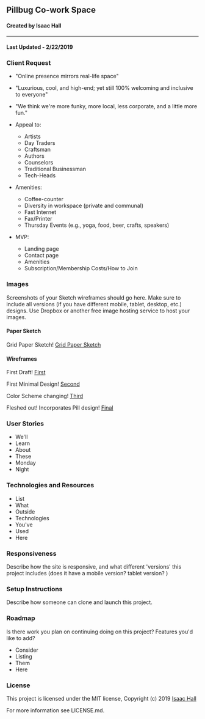 ## Pillbug Co-work Space
#### Created by Isaac Hall
---

#### Last Updated - 2/22/2019

### Client Request

* "Online presence mirrors real-life space"

* "Luxurious, cool, and high-end; yet still 100% welcoming and inclusive to everyone"

* "We think we're more funky, more local, less corporate, and a little more fun."

* Appeal to:
  * Artists
  * Day Traders
  * Craftsman
  * Authors
  * Counselors
  * Traditional Businessman
  * Tech-Heads


* Amenities:
  * Coffee-counter
  * Diversity in workspace (private and communal)
  * Fast Internet
  * Fax/Printer
  * Thursday Events (e.g., yoga, food, beer, crafts, speakers)


* MVP:
  * Landing page
  * Contact page
  * Amenities
  * Subscription/Membership Costs/How to Join

### Images

Screenshots of your Sketch wireframes should go here. Make sure to include all versions (if you have different mobile, tablet, desktop, etc.) designs. Use Dropbox or another free image hosting service to host your images.

#### Paper Sketch

Grid Paper Sketch! [Grid Paper Sketch](img/Sketch.jpg)

#### Wireframes

First Draft! [First](img/Screen1.png)

First Minimal Design! [Second](img/Screen2.png)

Color Scheme changing! [Third](img/Screen3.png)

Fleshed out! Incorporates Pill design! [Final](img/Screen4.png)

### User Stories

* We'll  
* Learn
* About
* These
* Monday
* Night

### Technologies and Resources

* List
* What
* Outside
* Technologies
* You've
* Used
* Here

### Responsiveness

Describe how the site is responsive, and what different 'versions' this project includes (does it have a mobile version? tablet version? )

### Setup Instructions

Describe how someone can clone and launch this project.

### Roadmap

Is there work you plan on continuing doing on this project? Features you'd like to add?

* Consider
* Listing
* Them
* Here

### License
This project is licensed under the MIT license, Copyright (c) 2019 [Isaac Hall](/LICENSE.md)

For more information see LICENSE.md.
